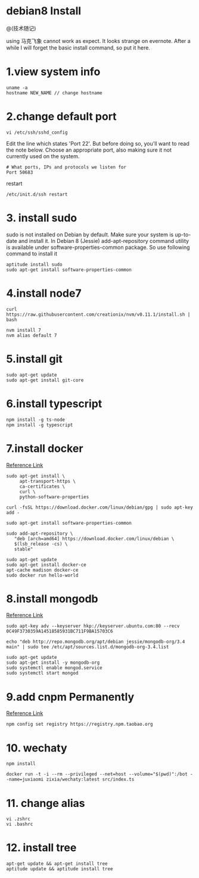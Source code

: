 # debian8 Install
@(技术随记)

using 马克飞象 cannot work as expect. It looks strange on evernote. After a while I will forget the basic install command, so put it here.

<!--more-->

# 1.view system info
```
uname -a
hostname NEW_NAME // change hostname
```

# 2.change default port
```
vi /etc/ssh/sshd_config
```
Edit the line which states 'Port 22'. But before doing so, you'll want to read the note below. Choose an appropriate port, also making sure it not currently used on the system.
```
# What ports, IPs and protocols we listen for
Port 50683
```
restart
```
/etc/init.d/ssh restart
```

# 3. install sudo
sudo is not installed on Debian by default. Make sure your system is up-to-date and install it.
In Debian 8 (Jessie) add-apt-repository command utility is available under software-properties-common package. So use following command to install it
```
aptitude install sudo
sudo apt-get install software-properties-common
```

# 4.install node7
```
curl https://raw.githubusercontent.com/creationix/nvm/v0.11.1/install.sh | bash

nvm install 7
nvm alias default 7
```

# 5.install git
```
sudo apt-get update
sudo apt-get install git-core
```

# 6.install typescript
```
npm install -g ts-node
npm install -g typescript
```

# 7.install docker
[Reference Link](https://docs.docker.com/engine/installation/linux/debian/#install-using-the-repository)
```
sudo apt-get install \
     apt-transport-https \
     ca-certificates \
     curl \
     python-software-properties

curl -fsSL https://download.docker.com/linux/debian/gpg | sudo apt-key add -

sudo apt-get install software-properties-common

sudo add-apt-repository \
   "deb [arch=amd64] https://download.docker.com/linux/debian \
   $(lsb_release -cs) \
   stable"

sudo apt-get update
sudo apt-get install docker-ce
apt-cache madison docker-ce
sudo docker run hello-world
```

# 8.install mongodb
[Reference Link](https://www.digitalocean.com/community/tutorials/how-to-install-mongodb-on-debian-8)
```
sudo apt-key adv --keyserver hkp://keyserver.ubuntu.com:80 --recv 0C49F3730359A14518585931BC711F9BA15703C6

echo "deb http://repo.mongodb.org/apt/debian jessie/mongodb-org/3.4 main" | sudo tee /etc/apt/sources.list.d/mongodb-org-3.4.list

sudo apt-get update
sudo apt-get install -y mongodb-org
sudo systemctl enable mongod.service
sudo systemctl start mongod
```

# 9.add cnpm Permanently
[Reference Link](https://github.com/Chatie/wechaty/wiki/NPM)
```
npm config set registry https://registry.npm.taobao.org
```

# 10. wechaty
```
npm install

docker run -t -i --rm --privileged --net=host --volume="$(pwd)":/bot --name=juxiaomi zixia/wechaty:latest src/index.ts
```

# 11. change alias
```
vi .zshrc
vi .bashrc
```


# 12. install tree
```
apt-get update && apt-get install tree
aptitude update && aptitude install tree
``` 
